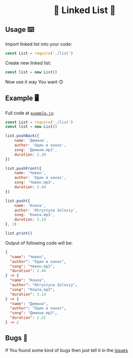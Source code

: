 <h1 align="center">🔗 Linked List 🔗</h1>

## Usage ⌨️

Import linked list into your code:
```js
const List = require('./list')
```

Create new linked list:
```js
const list = new List()
```

Now use it way You want 🙃

## Example 🖥

Full code at [`example.js`](https://github.com/Savolus/data-structures/blob/main/example.js):
```js
const List = require('./list')
const list = new List()

list.pushBack({
    name: 'Демони',
    author: 'Один в каноє',
    song: 'Демони.mp3',
    duration: 2.20
})

list.pushFront({
    name: 'Човен',
    author: 'Один в каноє',
    song: 'Човен.mp3',
    duration: 2.44
})

list.push({
    name: 'Коала',
    author: 'Khrystyna Soloviy',
    song: 'Коала.mp3',
    duration: 3.14
}, 1)

list.print()
```

Output of following code will be:
```json
{
  "name": "Човен",
  "author": "Один в каноє",
  "song": "Човен.mp3",
  "duration": 2.44
} -> {
  "name": "Коала",
  "author": "Khrystyna Soloviy",
  "song": "Коала.mp3",
  "duration": 3.14
} -> {
  "name": "Демони",
  "author": "Один в каноє",
  "song": "Демони.mp3",
  "duration": 2.22
} -> /
```

## Bugs 🐛

If You found some kind of bugs then just tell it in the [issues](https://github.com/Savolus/data-structures/issues)